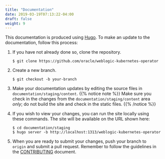 ```yaml
---
title: "Documentation"
date: 2019-03-19T07:13:22-04:00
draft: false
weight: 9
---
```


This documentation is produced using [Hugo](http://gohugo.io).  To make an
update to the documentation, follow this process:

1. If you have not already done so, clone the repository.
   
    ```shell
    $ git clone https://github.com/oracle/weblogic-kubernetes-operator
    ```

2. Create a new branch.
   
    ```shell
    $ git checkout -b your-branch
    ```

3. Make your documentation updates by editing the source files in
`documentation/staging/content`.
{{% notice note %}}
Make sure you check in the changes from the `documentation/staging/content` area _only_;
do not build the site and check in the static files.
{{% /notice %}}

4. If you wish to view your changes, you can run the site locally using
these commands. The site will be available on the URL shown here:

    ```shell
    $ cd documentation/staging
    $ hugo server -b http://localhost:1313/weblogic-kubernetes-operator
    ```

5. When you are ready to submit your changes, push your branch to `origin`
and submit a pull request. Remember to follow the guidelines in the
[CONTRIBUTING](https://github.com/oracle/weblogic-kubernetes-operator/blob/main/CONTRIBUTING.md)
document.
